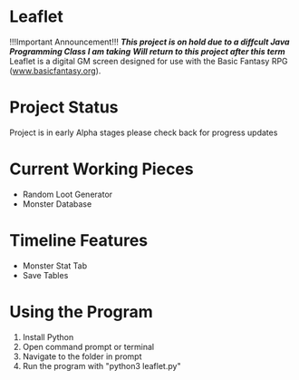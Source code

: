 # Leaflet
!!!Important Announcement!!!
***This project is on hold due to a diffcult Java Programming Class I am taking***
***Will return to this project after this term***
Leaflet is a digital GM screen designed for use with the Basic Fantasy RPG (www.basicfantasy.org).

# Project Status
Project is in early Alpha stages please check back for progress updates

# Current Working Pieces
- Random Loot Generator
- Monster Database

# Timeline Features
- Monster Stat Tab
- Save Tables

# Using the Program
1. Install Python
2. Open command prompt or terminal
3. Navigate to the folder in prompt
4. Run the program with "python3 leaflet.py"
